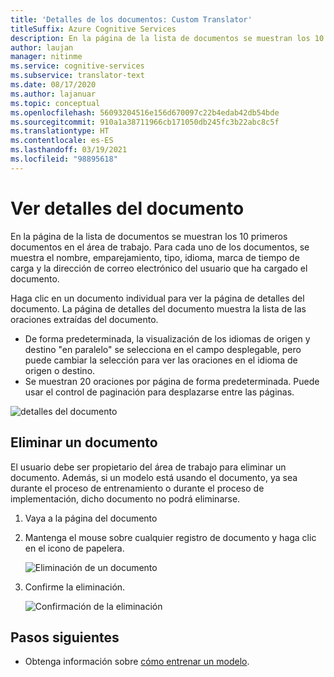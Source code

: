 ```yaml
---
title: 'Detalles de los documentos: Custom Translator'
titleSuffix: Azure Cognitive Services
description: En la página de la lista de documentos se muestran los 10 primeros documentos en el área de trabajo. Para cada uno de los documentos, se muestra el nombre, emparejamiento, tipo, idioma, marca de tiempo de carga y la dirección de correo electrónico del usuario que ha cargado el documento.
author: laujan
manager: nitinme
ms.service: cognitive-services
ms.subservice: translator-text
ms.date: 08/17/2020
ms.author: lajanuar
ms.topic: conceptual
ms.openlocfilehash: 56093204516e156d670097c22b4edab42db54bde
ms.sourcegitcommit: 910a1a38711966cb171050db245fc3b22abc8c5f
ms.translationtype: HT
ms.contentlocale: es-ES
ms.lasthandoff: 03/19/2021
ms.locfileid: "98895618"
---
```

# <a name="view-document-details"></a>Ver detalles del documento

En la página de la lista de documentos se muestran los 10 primeros documentos en el área de trabajo. Para cada uno de los documentos, se muestra el nombre, emparejamiento, tipo, idioma, marca de tiempo de carga y la dirección de correo electrónico del usuario que ha cargado el documento.

Haga clic en un documento individual para ver la página de detalles del documento. La página de detalles del documento muestra la lista de las oraciones extraídas del documento.

- De forma predeterminada, la visualización de los idiomas de origen y destino "en paralelo" se selecciona en el campo desplegable, pero puede cambiar la selección para ver las oraciones en el idioma de origen o destino.
- Se muestran 20 oraciones por página de forma predeterminada. Puede usar el control de paginación para desplazarse entre las páginas.

![detalles del documento](media/how-to/how-to-view-document-details.png)

## <a name="delete-a-document"></a>Eliminar un documento

El usuario debe ser propietario del área de trabajo para eliminar un documento. Además, si un modelo está usando el documento, ya sea durante el proceso de entrenamiento o durante el proceso de implementación, dicho documento no podrá eliminarse.

1. Vaya a la página del documento
2. Mantenga el mouse sobre cualquier registro de documento y haga clic en el icono de papelera.

    ![Eliminación de un documento](media/how-to/how-to-delete-document-1.png)

3. Confirme la eliminación.

    ![Confirmación de la eliminación](media/how-to/how-to-delete-document-confirm.png)

## <a name="next-steps"></a>Pasos siguientes

- Obtenga información sobre [cómo entrenar un modelo](how-to-train-model.md).
